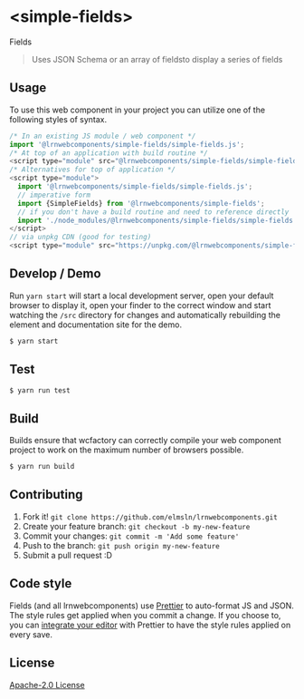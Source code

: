 # &lt;simple-fields&gt;

Fields
> Uses JSON Schema or an array of fieldsto display a series of fields

## Usage
To use this web component in your project you can utilize one of the following styles of syntax.

```js
/* In an existing JS module / web component */
import '@lrnwebcomponents/simple-fields/simple-fields.js';
/* At top of an application with build routine */
<script type="module" src="@lrnwebcomponents/simple-fields/simple-fields.js"></script>
/* Alternatives for top of application */
<script type="module">
  import '@lrnwebcomponents/simple-fields/simple-fields.js';
  // imperative form
  import {SimpleFields} from '@lrnwebcomponents/simple-fields';
  // if you don't have a build routine and need to reference directly
  import './node_modules/@lrnwebcomponents/simple-fields/simple-fields.js';
</script>
// via unpkg CDN (good for testing)
<script type="module" src="https://unpkg.com/@lrnwebcomponents/simple-fields/simple-fields.js"></script>
```

## Develop / Demo
Run `yarn start` will start a local development server, open your default browser to display it, open your finder to the correct window and start watching the `/src` directory for changes and automatically rebuilding the element and documentation site for the demo.
```bash
$ yarn start
```

## Test

```bash
$ yarn run test
```

## Build
Builds ensure that wcfactory can correctly compile your web component project to
work on the maximum number of browsers possible.
```bash
$ yarn run build
```

## Contributing

1. Fork it! `git clone https://github.com/elmsln/lrnwebcomponents.git`
2. Create your feature branch: `git checkout -b my-new-feature`
3. Commit your changes: `git commit -m 'Add some feature'`
4. Push to the branch: `git push origin my-new-feature`
5. Submit a pull request :D

## Code style

Fields (and all lrnwebcomponents) use [Prettier][prettier] to auto-format JS and JSON.  The style rules get applied when you commit a change.  If you choose to, you can [integrate your editor][prettier-ed] with Prettier to have the style rules applied on every save.

[prettier]: https://github.com/prettier/prettier/
[prettier-ed]: https://github.com/prettier/prettier/#editor-integration
[polyserve]: https://github.com/Polymer/polyserve
[web-component-tester]: https://github.com/Polymer/web-component-tester

## License
[Apache-2.0 License](http://opensource.org/licenses/Apache-2.0)